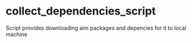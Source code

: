 # collect_dependencies_script
Script provides downloading aim packages and depencies for it to local machine
